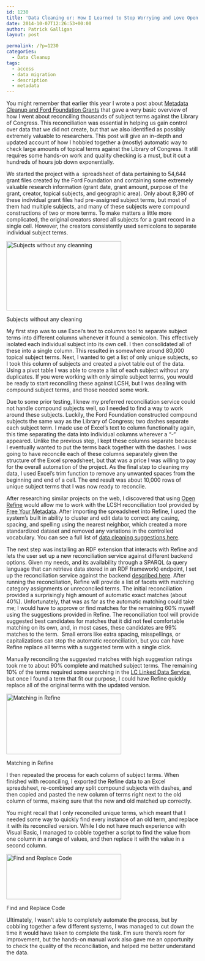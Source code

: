 ```yaml
---
id: 1230
title: 'Data Cleaning or: How I Learned to Stop Worrying and Love Open Refine'
date: 2014-10-07T12:26:53+00:00
author: Patrick Galligan
layout: post

permalink: /?p=1230
categories:
  - Data Cleanup
tags:
  - access
  - data migration
  - description
  - metadata
---
```

You might remember that earlier this year I wrote a post about [Metadata Cleanup and Ford Foundation Grants](http://rockarch.org/programs/digital/bitsandbytes/?p=1005) that gave a very basic overview of how I went about reconciling thousands of subject terms against the Library of Congress. This reconciliation was essential in helping us gain control over data that we did not create, but that we also identified as possibly extremely valuable to researchers. This post will give an in-depth and updated account of how I hobbled together a (mostly) automatic way to check large amounts of topical terms against the Library of Congress. It still requires some hands-on work and quality checking is a must, but it cut a hundreds of hours job down exponentially.

<!--more-->

We started the project with a  spreadsheet of data pertaining to 54,644 grant files created by the Ford Foundation and containing some extremely valuable research information (grant date, grant amount, purpose of the grant, creator, topical subjects, and geographic area). Only about 8,390 of these individual grant files had pre-assigned subject terms, but most of them had multiple subjects, and many of these subjects were compound constructions of two or more terms. To make matters a little more complicated, the original creators stored all subjects for a grant record in a single cell. However, the creators consistently used semicolons to separate individual subject terms.

<div id="attachment_1233" style="width: 310px" class="wp-caption alignright">
  <a href="http://rockarch.org/programs/digital/bitsandbytes/wp-content/uploads/2014/10/grants_preclean.jpg"><img class="size-medium wp-image-1233" alt="Subjects without any cleanning" src="http://rockarch.org/programs/digital/bitsandbytes/wp-content/uploads/2014/10/grants_preclean-300x181.jpg" width="300" height="181" srcset="http://blog.rockarch.org/wp-content/uploads/2014/10/grants_preclean-300x181.jpg 300w, http://blog.rockarch.org/wp-content/uploads/2014/10/grants_preclean-1024x620.jpg 1024w, http://blog.rockarch.org/wp-content/uploads/2014/10/grants_preclean-495x300.jpg 495w" sizes="(max-width: 300px) 100vw, 300px" /></a>
  
  <p class="wp-caption-text">
    Subjects without any cleaning
  </p>
</div>

My first step was to use Excel’s text to columns tool to separate subject terms into different columns whenever it found a semicolon. This effectively isolated each individual subject into its own cell. I then consolidated all of these into a single column. This resulted in somewhere around 80,000 topical subject terms. Next, I wanted to get a list of only unique subjects, so I took this column of subjects and created a pivot table out of the data. Using a pivot table I was able to create a list of each subject without any duplicates. If you were working with only simple subject terms, you would be ready to start reconciling these against LCSH, but I was dealing with compound subject terms, and those needed some work.

Due to some prior testing, I knew my preferred reconciliation service could not handle compound subjects well, so I needed to find a way to work around these subjects. Luckily, the Ford Foundation constructed compound subjects the same way as the Library of Congress; two dashes separate each subject term. I made use of Excel’s text to column functionality again, this time separating the data into individual columns wherever a “-“ appeared. Unlike the previous step, I kept these columns separate because I eventually wanted to put the terms back together with the dashes. I _was_ going to have reconcile each of these columns separately given the structure of the Excel spreadsheet, but that was a price I was willing to pay for the overall automation of the project. As the final step to cleaning my data, I used Excel’s trim function to remove any unwanted spaces from the beginning and end of a cell. The end result was about 10,000 rows of unique subject terms that I was now ready to reconcile.

After researching similar projects on the web, I discovered that using [Open Refine](http://openrefine.org/) would allow me to work with the LCSH reconciliation tool provided by [Free Your Metadata](http://freeyourmetadata.org/). After importing the spreadsheet into Refine, I used the system’s built in ability to cluster and edit data to correct any casing, spacing, and spelling using the nearest neighbor, which created a more standardized dataset and removed any variations in the controlled vocabulary. You can see a full list of [data cleaning suggestions here](http://freeyourmetadata.org/cleanup/).

The next step was installing an RDF extension that interacts with Refine and lets the user set up a new reconciliation service against different backend options. Given my needs, and its availability through a SPARQL (a query language that can retrieve data stored in an RDF framework) endpoint, I set up the reconciliation service against the backend [described here](http://freeyourmetadata.org/reconciliation/). After running the reconciliation, Refine will provide a list of facets with matching category assignments or unreconciled terms. The initial reconciliation provided a surprisingly high amount of automatic exact matches (about 40%). Unfortunately, that was as far as the automatic matching could take me; I would have to approve or find matches for the remaining 60% myself using the suggestions provided in Refine. The reconciliation tool will provide suggested best candidates for matches that it did not feel comfortable matching on its own, and, in most cases, these candidates are 99% matches to the term.  Small errors like extra spacing, misspellings, or capitalizations can stop the automatic reconciliation, but you can have Refine replace all terms with a suggested term with a single click.

Manually reconciling the suggested matches with high suggestion ratings took me to about 90% complete and matched subject terms. The remaining 10% of the terms required some searching in the [LC Linked Data Service](http://id.loc.gov/), but once I found a term that fit our purpose, I could have Refine quickly replace all of the original terms with the updated version.

<div id="attachment_1232" style="width: 310px" class="wp-caption alignleft">
  <a href="http://rockarch.org/programs/digital/bitsandbytes/wp-content/uploads/2014/10/OpenRefineLCSHMatching.jpg"><img class="size-medium wp-image-1232" alt="Matching in Refine" src="http://rockarch.org/programs/digital/bitsandbytes/wp-content/uploads/2014/10/OpenRefineLCSHMatching-300x158.jpg" width="300" height="158" srcset="http://blog.rockarch.org/wp-content/uploads/2014/10/OpenRefineLCSHMatching-300x158.jpg 300w, http://blog.rockarch.org/wp-content/uploads/2014/10/OpenRefineLCSHMatching-1024x540.jpg 1024w, http://blog.rockarch.org/wp-content/uploads/2014/10/OpenRefineLCSHMatching-500x263.jpg 500w, http://blog.rockarch.org/wp-content/uploads/2014/10/OpenRefineLCSHMatching.jpg 1278w" sizes="(max-width: 300px) 100vw, 300px" /></a>
  
  <p class="wp-caption-text">
    Matching in Refine
  </p>
</div>

I then repeated the process for each column of subject terms. When finished with reconciling, I exported the Refine data to an Excel spreadsheet, re-combined any split compound subjects with dashes, and then copied and pasted the new column of terms right next to the old column of terms, making sure that the new and old matched up correctly.

You might recall that I only reconciled unique terms, which meant that I needed some way to quickly find every instance of an old term, and replace it with its reconciled version. While I do not have much experience with Visual Basic, I managed to cobble together a script to find the value from one column in a range of values, and then replace it with the value in a second column.

<div id="attachment_1234" style="width: 310px" class="wp-caption alignright">
  <a href="http://rockarch.org/programs/digital/bitsandbytes/wp-content/uploads/2014/10/VBcode1.jpg"><img class="size-medium wp-image-1234" alt="Find and Replace Code" src="http://rockarch.org/programs/digital/bitsandbytes/wp-content/uploads/2014/10/VBcode1-300x118.jpg" width="300" height="118" srcset="http://blog.rockarch.org/wp-content/uploads/2014/10/VBcode1-300x118.jpg 300w, http://blog.rockarch.org/wp-content/uploads/2014/10/VBcode1-1024x404.jpg 1024w, http://blog.rockarch.org/wp-content/uploads/2014/10/VBcode1-500x197.jpg 500w, http://blog.rockarch.org/wp-content/uploads/2014/10/VBcode1.jpg 1172w" sizes="(max-width: 300px) 100vw, 300px" /></a>
  
  <p class="wp-caption-text">
    Find and Replace Code
  </p>
</div>

Ultimately, I wasn’t able to completely automate the process, but by cobbling together a few different systems, I was managed to cut down the time it would have taken to complete the task. I’m sure there’s room for improvement, but the hands-on manual work also gave me an opportunity to check the quality of the reconciliation, and helped me better understand the data.